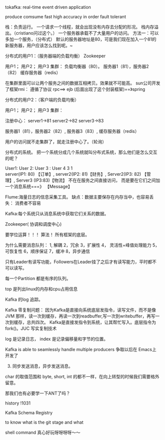 tokafka: real-time event driven application

produce comsume
fast
high accuracy
in order
fault tolerant


栈：负责运行。
一个请求一个线程，就会出现没有内存去分配的形况。 栈内存溢出。（cristiano问过这个。）
一个服务器承载不了大量用户的访问。
方法一：可以多加一个服务，（分布式）
默认的服务器地址是80，可是我们现在加入一个81的新服务器，用户应该怎么找到呢。~

分布式的用户1：（服务器端的负载均衡） Zookeeper

用户1； 用户2； 用户3
集群：
负载均衡器（80）。
服务器1（81），服务器2（82）
缓存服务器（redis）

在集群里面可以让两个服务之间的数据互相拷贝。效果就不可能高。
sun公司开发了框架rmi： 遵循了协议 rpc==> ejb (后面出现了这个封装框架)==》spring

分布式的用户2：（客户端的负载均衡）

用户1； 用户2； 用户3
集群：

注册中心：
server1->81
server2->82
server3->83

服务器1（81），服务器2（82）, 服务器3（83）,
缓存服务器（redis）

 用户的访问就不走集群了，就走注册中心了。（轮询）

 分布式的系统。 把一个系统分成几个系统就叫分布式系统，那么他们是怎么交互的呢？

 User1: User 2: User 3 :     User 4
    3                            1                
 server(IP1: 80) 【订单】,     server2(IP2: 81)【财务】,  Server2(IP3: 82) 【管理】, Server3 (IP3:83)【物流】
 不在在服务之间直接访问， 而是要在它们之间加一个消息系统===》 【Message】


 Flume:海量日志的信息采集工具。 缺点：数据主要保存在内存当中，也容易丢失： 消费者不容易


Kafka:每个系统只从消息系统中获取它们关系的数据。

Zookeeper( 协调和调度中心)

要学位运算！！！ 算法！ 所有框架的底层。

 为什么需要消息队列：
 1, 解耦
 2，冗余
 3，扩展性
 4， 灵活性+峰值处理能力
 5， 可恢复性
 6，顺序保证
 7，缓冲
 8，异步通信
 
 只有Leader有读写功能，Followers在Leader挂了之后才有读写能力，平时都不可以读写。

 每一个Partition 都是有序的队列。

 top 是列出linux的内存和cpu占用信息

 Kafka 的log 追踪。

 Kafka 零复制问题：
 因为Kafka是直接向系统底层发指令，读写文件，而不是像JVM 那样，读一次到缓存，再读一次到readbuffer,写一次到writebuffer，再写一次到缓存，总共四次。
 Kafka是直接发指令到系统，让其帮忙写入。底层指令为 fork()。JUC 写实复制技术

 log 是记录日志，
 index 是记录偏移量和字节的位置。


Kafka is able to seamlessly handle multiple producers
争取以后在 Emacs上开发了
 

3. 同步发送消息，异步发送消息。

char 的取值范围和 byte, short, int 的都不一样，在向上转型的时候我们需要格外留意。


那我们也有必要学一下ANT了吗？

history 
!1031

Kafka Schema Registry


to know what is the git stage
and what


shell command 真心好玩呀呀呀呀～～